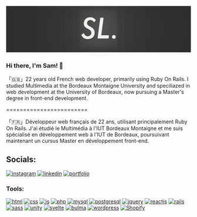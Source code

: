 <img src="banner.jpg" alt="Samuel Labagnere's logo." />

### Hi there, I'm Sam! 👋

「🇬🇧」22 years old French web developer, primarily using Ruby On Rails. I studied Multimedia at the Bordeaux Montaigne University and speciliazed in web development at the University of Bordeaux, now pursuing a Master's degree in front-end development.

========================

「🇫🇷」Développeur web français de 22 ans, utilisant principalement Ruby On Rails. J'ai étudié le Multimédia à l'IUT Bordeaux Montaigne et me suis spécialisé en développement web à l'IUT de Bordeaux, poursuivant maintenant un cursus Master en développement front-end.

## Socials:
<p align="left">
  <a href="https://instagram.com/samuel.labagnere"><img src="https://www.logo.wine/a/logo/Instagram/Instagram-Logo.wine.svg" alt="instagram" width="40" height="40" /></a>
  <a href="https://linkedin.com/in/samuel-labagnere"><img src="https://www.vectorlogo.zone/logos/linkedin/linkedin-tile.svg" alt="linkedin" width="40" height="40" /></a>
  <a href="https://samuel-labagnere.netlify.app"><img src="https://www.svgrepo.com/show/26491/internet.svg" alt="portfolio" width="40" height="40" /></a>
</p>

### Tools:
<p align="left">
  <a href="https://www.w3schools.com/html/"><img src="https://upload.wikimedia.org/wikipedia/commons/6/61/HTML5_logo_and_wordmark.svg" alt="html" width="40" height="40" /></a>
  <a href="https://www.w3schools.com/css/"><img src="https://upload.wikimedia.org/wikipedia/commons/d/d5/CSS3_logo_and_wordmark.svg" alt="css" width="40" height="40" /></a>
  <a href="https://www.w3schools.com/js/"><img src="https://upload.wikimedia.org/wikipedia/commons/9/99/Unofficial_JavaScript_logo_2.svg" alt="js" width="40" height="40" /></a>
  <a href="https://www.w3schools.com/php/"><img src="https://upload.wikimedia.org/wikipedia/commons/2/27/PHP-logo.svg" alt="php" width="40" height="40" /></a>
  <a href="https://www.mysql.com/"><img src="https://upload.wikimedia.org/wikipedia/fr/6/62/MySQL.svg" alt="mysql" width="40" height="40" /></a>
  <a href="https://www.postgresql.org/"><img src="https://upload.wikimedia.org/wikipedia/commons/2/29/Postgresql_elephant.svg" alt="postgresql" width="40" height="40" /></a>
  <a href="https://jquery.com/"><img src="https://www.vectorlogo.zone/logos/jquery/jquery-icon.svg" alt="jquery" width="40" height="40" /></a>
  <a href="https://reactjs.org/"><img src="https://upload.wikimedia.org/wikipedia/commons/a/a7/React-icon.svg" alt="reactjs" width="40" height="40" /></a>
  <a href="https://rubyonrails.org/"><img src="https://upload.wikimedia.org/wikipedia/commons/6/62/Ruby_On_Rails_Logo.svg" alt="rails" width="40" height="40" /></a>
  <a href="https://sass-lang.com/"><img src="https://upload.wikimedia.org/wikipedia/commons/9/96/Sass_Logo_Color.svg" alt="sass" width="40" height="40" /></a>
  <a href="https://unity.com/"><img src="https://cdn.freebiesupply.com/logos/large/2x/unity-69-logo-png-transparent.png" alt="unity" width="40" height="40" /></a>
  <a href="https://svelte.dev/"><img src="https://upload.wikimedia.org/wikipedia/commons/1/1b/Svelte_Logo.svg" alt="svelte" width="40" height="40" /></a>
  <a href="https://bulma.io/"><img src="https://seeklogo.com/images/B/bulma-logo-45B5145BF4-seeklogo.com.png" alt="bulma" width="40" height="40" /></a>
  <a href="https://wordpress.org/"><img src="https://upload.wikimedia.org/wikipedia/commons/thumb/0/09/Wordpress-Logo.svg/512px-Wordpress-Logo.svg.png?20210511042647" alt="wordpress" width="40" height="40" /></a>
  <a href="https://shopify.com/"><img src="https://user-images.githubusercontent.com/71769022/213996692-4d0625e8-ecae-4cd3-aa35-cffa9f3e8b1a.png" alt="Shopify" width="100" height="40" /></a>
</p>
